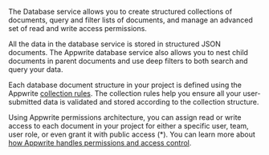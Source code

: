 The Database service allows you to create structured collections of documents, query and filter lists of documents, and manage an advanced set of read and write access permissions.

All the data in the database service is stored in structured JSON documents. The Appwrite database service also allows you to nest child documents in parent documents and use deep filters to both search and query your data.

Each database document structure in your project is defined using the Appwrite [collection rules](/docs/rules). The collection rules help you ensure all your user-submitted data is validated and stored according to the collection structure.

Using Appwrite permissions architecture, you can assign read or write access to each document in your project for either a specific user, team, user role, or even grant it with public access (*). You can learn more about [how Appwrite handles permissions and access control](/docs/permissions).
